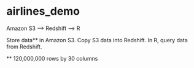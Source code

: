 # airlines_demo
Amazon S3 --> Redshift --> R

Store data** in Amazon S3. Copy S3 data into Redshift. In R, query data from Redshift.

** 120,000,000 rows by 30 columns
